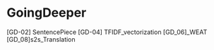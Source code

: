 # GoingDeeper

[GD-02] SentencePiece
[GD-04] TFIDF_vectorization
[GD_06]_WEAT
[GD_08]s2s_Translation
